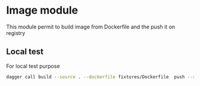 # Image module

This module permit to build image from Dockerfile and the push it on registry

## Local test

For local test purpose

```bash
dagger call build --source . --dockerfile fixtures/Dockerfile  push --repository-name disaster37/test --registry-url ttl.sh --version 1m
```